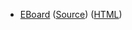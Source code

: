 * [EBoard](../eboards/eboard.17.html)
  ([Source](../eboards/eboard.17.md))
  ([HTML](../eboards/eboard.17.html))
